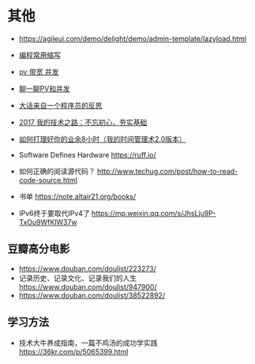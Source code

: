 # 其他


- https://agileui.com/demo/delight/demo/admin-template/lazyload.html

- [编程常用缩写](https://blog.csdn.net/elegant__/article/details/9748835)


- [pv 带宽 并发](http://liuhonghe.me/pv-bandwidth-concurrency.html)
- [聊一聊PV和并发](http://www.cnblogs.com/zhangweizhong/p/5772330.html)


- [大话来自一个程序员的反思](https://blog.thankbabe.com/2018/02/22/dh-cxy/)
- [2017 我的技术之路：不忘初心，夯实基础](https://zhuanlan.zhihu.com/p/32411036)

- [如何打理好你的业余8小时（我的时间管理术2.0版本）](https://www.douban.com/note/521177603/)


- Software Defines Hardware https://ruff.io/
- 如何正确的阅读源代码？ http://www.techug.com/post/how-to-read-code-source.html

- 书单 https://note.altair21.org/books/

- IPv6终于要取代IPv4了 https://mp.weixin.qq.com/s/JhsLju9P-TxOu9WfKlW37w

## 豆瓣高分电影

- https://www.douban.com/doulist/223273/
- 记录历史、记录文化、记录我们的人生 https://www.douban.com/doulist/947900/
- https://www.douban.com/doulist/38522892/

## 学习方法

- 技术大牛养成指南，一篇不鸡汤的成功学实践
 https://36kr.com/p/5065399.html
